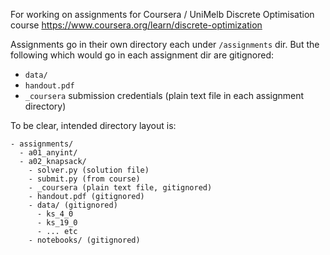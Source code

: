 For working on assignments for Coursera / UniMelb Discrete Optimisation course
https://www.coursera.org/learn/discrete-optimization

Assignments go in their own directory each under `/assignments` dir. But the following which would go in each assignment dir are gitignored:
- `data/`
- `handout.pdf`
- `_coursera` submission credentials (plain text file in each assignment directory)

To be clear, intended directory layout is:

```
- assignments/
  - a01_anyint/
  - a02_knapsack/
    - solver.py (solution file)
    - submit.py (from course)
    - _coursera (plain text file, gitignored)
    - handout.pdf (gitignored)
    - data/ (gitignored)
      - ks_4_0
      - ks_19_0
      - ... etc
    - notebooks/ (gitignored)

```

